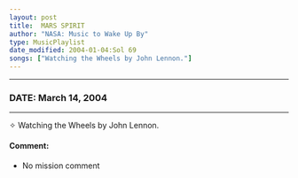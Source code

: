 ```yaml
---
layout: post
title:  MARS SPIRIT
author: "NASA: Music to Wake Up By"
type: MusicPlaylist
date_modified: 2004-01-04:Sol 69
songs: ["Watching the Wheels by John Lennon."]
---
```


----
### DATE: March 14, 2004
----
✧ Watching the Wheels by John Lennon.

#### Comment:
* No mission comment



<br/>
<center>
	<a target="_blank"
	   href="https://twitter.com/intent/tweet?hashtags=Space,NASA,Playlist,NASAWakeupCalls,SpaceProgram&text={{ page.author}}, '{{ page.songs.first }}' {{ page.title }}, {{ page.date | date: '%B %d, %Y' }}. {{ site.url }}{{ page.url }} @nasawakeupcalls">
	   <i class="fab fa-twitter" alt="Tweet this page" style="font-size: 1.3em;"></i>
	</a>
	&nbsp; 	<i class="fas fa-user-astronaut" style="font-size: 1.5em;"></i> &nbsp;
    <a type="amzn" search="'Watching the Wheels by John Lennon.'" category="popular music">
        <i class="fab fa-amazon" style="font-size: 1.3em;"></i>
    </a>
</center>
